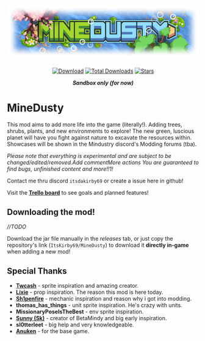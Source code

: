 # <div align=center>![Logo](assets/sprites/icon-git.png?)</div>
<div align="center">

[![Download](https://img.shields.io/github/v/release/ItsKirby69/MineDusty?color=a6d626&include_prereleases&label=DOWNLOAD%20LATEST%20RELEASE&logo=github&logoColor=a6d626&style=for-the-badge)](https://github.com/ItsKirby69/MineDusty/releases)
[![Total Downloads](https://img.shields.io/github/downloads/ItsKirby69/MineDusty/total?color=6083b0&label&logo=docusign&logoColor=white&style=for-the-badge)](https://github.com/ItsKirby69/MineDusty/releases)
[![Stars](https://img.shields.io/github/stars/ItsKirby69/MineDusty?style=for-the-badge&label=⭐%20Stars&color=6083b0)](https://github.com/ItsKirby69/MineDusty)

***Sandbox only (for now)***
</div>

# MineDusty
This mod aims to add more life into the game (literally!). Adding trees, shrubs, plants, and new environments to explore! The new green, luscious planet will have you fight against nature to excavate the resources within.
Showcases will be shown in the Mindustry discord's Modding forums (tba).

*Please note that everything is experimental and are subject to be changed/edited/removed.Add commentMore actions
You are guaranteed to find bugs, unfinished content and more!!1!*

Contact me thru discord `itsdakirby69` or create a issue here in github!

Visit the **[Trello board](https://trello.com/b/1wTgcEBs/minedusty)** to see goals and planned features!

## Downloading the mod!
*//TODO*

Download the jar file manually in the *releases* tab, or just copy the repository's link (`ItsKirby69/MineDusty`) to download it **directly in-game** when adding a new mod!

## Special Thanks
- **[Twcash](https://github.com/Twcash/)** - sprite inspiration and amazing creator.
- **[Lixie](https://github.com/LixieWulf/)** - prop inspiration. The reason this mod is here today.
- **[Sh1penfire](https://github.com/Sh1penfire/)** - mechanic inspiration and reason why i got into modding.
- **thomas_has_things** - unit sprite inspiration. He's crazy with units.
- **MissionaryPoseIsTheBest** - env sprite inspiration.
- **[Sunny (Sk)](https://github.com/sk7725)** - creator of BetaMindy and big early inspiration.
- **sl0tterleet** - big help and very knowledgeable.
- **[Anuken](https://github.com/Anuken)** - for the base game.
